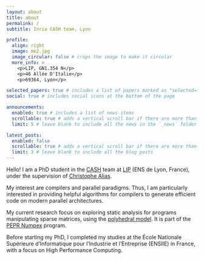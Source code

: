 ```yaml
---
layout: about
title: about
permalink: /
subtitle: Inria CASH team, Lyon

profile:
  align: right
  image: me2.jpg
  image_circular: false # crops the image to make it circular
  more_info: >
    <p>LIP, GN1.354 N</p>
    <p>46 Allée D'Italie</p>
    <p>69364, Lyon</p>

selected_papers: true # includes a list of papers marked as "selected={true}"
social: true # includes social icons at the bottom of the page

announcements:
  enabled: true # includes a list of news items
  scrollable: true # adds a vertical scroll bar if there are more than 3 news items
  limit: 5 # leave blank to include all the news in the `_news` folder

latest_posts:
  enabled: false
  scrollable: true # adds a vertical scroll bar if there are more than 3 new posts items
  limit: 3 # leave blank to include all the blog posts
---
```


<!-- Write your biography here. Tell the world about yourself. Link to your favorite [subreddit](http://reddit.com). You can put a picture in, too. The code is already in, just name your picture `prof_pic.jpg` and put it in the `img/` folder. -->

<!-- Put your address / P.O. box / other info right below your picture. You can also disable any of these elements by editing `profile` property of the YAML header of your `_pages/about.md`. Edit `_bibliography/papers.bib` and Jekyll will render your [publications page](/al-folio/publications/) automatically. -->

<!-- Link to your social media connections, too. This theme is set up to use [Font Awesome icons](https://fontawesome.com/) and [Academicons](https://jpswalsh.github.io/academicons/), like the ones below. Add your Facebook, Twitter, LinkedIn, Google Scholar, or just disable all of them. -->

Hello! I am a PhD student in the [CASH](https://www.ens-lyon.fr/LIP/CASH/) team at [LIP](https://www.ens-lyon.fr/LIP/) (ENS de Lyon, France), under the supervision of [Christophe Alias](https://perso.ens-lyon.fr/christophe.alias/).

My interest are compilers and parallel paradigms. Thus, I am particularly interested in providing helpful algorithms for compilers to generate efficient code on modern parallel architectures.

My current research focus on exploring static analysis for programs manipulating sparse matrices, using the [polyhedral model](http://polyhedral.info/). It is part of the [PEPR Numpex](https://numpex.org/fr/) program.

Before starting my PhD, I completed my studies at the École Nationale Supérieure d’Informatique pour l’Industrie et l’Entreprise (ENSIIE) in France, with a focus on High Performance Computing.
